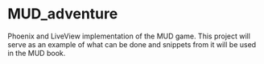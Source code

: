 # MUD_adventure
Phoenix and LiveView implementation of the MUD game. This project will serve as an example of what can be done and snippets from it will be used in the MUD book.
